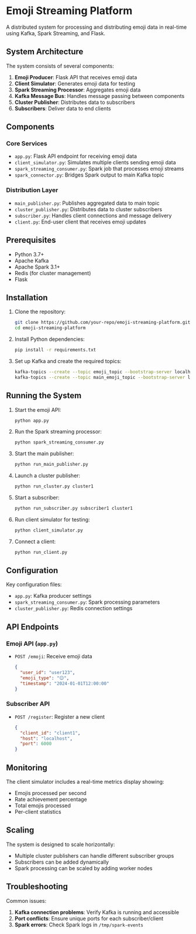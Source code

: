 # Emoji Streaming Platform

A distributed system for processing and distributing emoji data in real-time using Kafka, Spark Streaming, and Flask.

## System Architecture


The system consists of several components:
1. **Emoji Producer**: Flask API that receives emoji data
2. **Client Simulator**: Generates emoji data for testing
3. **Spark Streaming Processor**: Aggregates emoji data
4. **Kafka Message Bus**: Handles message passing between components
5. **Cluster Publisher**: Distributes data to subscribers
6. **Subscribers**: Deliver data to end clients

## Components

### Core Services
- `app.py`: Flask API endpoint for receiving emoji data
- `client_simulator.py`: Simulates multiple clients sending emoji data
- `spark_streaming_consumer.py`: Spark job that processes emoji streams
- `spark_connector.py`: Bridges Spark output to main Kafka topic

### Distribution Layer
- `main_publisher.py`: Publishes aggregated data to main topic
- `cluster_publisher.py`: Distributes data to cluster subscribers
- `subscriber.py`: Handles client connections and message delivery
- `client.py`: End-user client that receives emoji updates

## Prerequisites

- Python 3.7+
- Apache Kafka
- Apache Spark 3.1+
- Redis (for cluster management)
- Flask

## Installation

1. Clone the repository:
   ```bash
   git clone https://github.com/your-repo/emoji-streaming-platform.git
   cd emoji-streaming-platform
   ```

2. Install Python dependencies:
   ```bash
   pip install -r requirements.txt
   ```

3. Set up Kafka and create the required topics:
   ```bash
   kafka-topics --create --topic emoji_topic --bootstrap-server localhost:9092
   kafka-topics --create --topic main_emoji_topic --bootstrap-server localhost:9092
   ```

## Running the System

1. Start the emoji API:
   ```bash
   python app.py
   ```

2. Run the Spark streaming processor:
   ```bash
   python spark_streaming_consumer.py
   ```

3. Start the main publisher:
   ```bash
   python run_main_publisher.py
   ```

4. Launch a cluster publisher:
   ```bash
   python run_cluster.py cluster1
   ```

5. Start a subscriber:
   ```bash
   python run_subscriber.py subscriber1 cluster1
   ```

6. Run client simulator for testing:
   ```bash
   python client_simulator.py
   ```

7. Connect a client:
   ```bash
   python run_client.py
   ```

## Configuration

Key configuration files:
- `app.py`: Kafka producer settings
- `spark_streaming_consumer.py`: Spark processing parameters
- `cluster_publisher.py`: Redis connection settings

## API Endpoints

### Emoji API (`app.py`)
- `POST /emoji`: Receive emoji data
  ```json
  {
    "user_id": "user123",
    "emoji_type": "😊",
    "timestamp": "2024-01-01T12:00:00"
  }
  ```

### Subscriber API
- `POST /register`: Register a new client
  ```json
  {
    "client_id": "client1",
    "host": "localhost",
    "port": 6000
  }
  ```

## Monitoring

The client simulator includes a real-time metrics display showing:
- Emojis processed per second
- Rate achievement percentage
- Total emojis processed
- Per-client statistics

## Scaling

The system is designed to scale horizontally:
- Multiple cluster publishers can handle different subscriber groups
- Subscribers can be added dynamically
- Spark processing can be scaled by adding worker nodes

## Troubleshooting

Common issues:
1. **Kafka connection problems**: Verify Kafka is running and accessible
2. **Port conflicts**: Ensure unique ports for each subscriber/client
3. **Spark errors**: Check Spark logs in `/tmp/spark-events`
